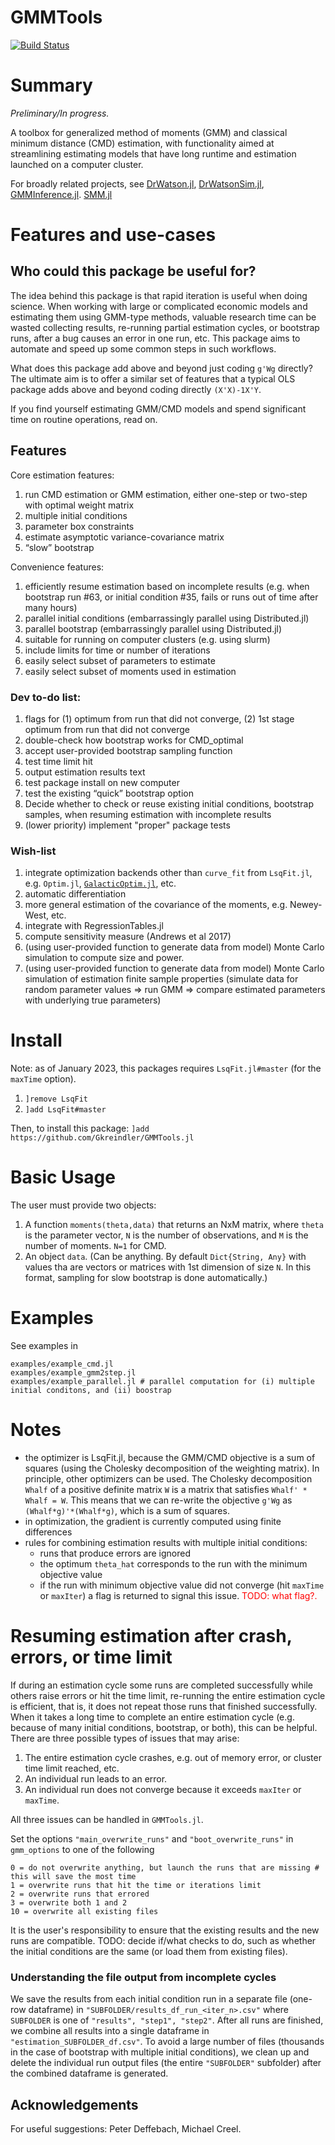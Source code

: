 # GMMTools

[![Build Status](https://github.com/Gkreindler/GMMTools.jl/actions/workflows/CI.yml/badge.svg?branch=main)](https://github.com/Gkreindler/GMMTools.jl/actions/workflows/CI.yml?query=branch%3Amain)


# Summary 
*Preliminary/In progress.*

A toolbox for generalized method of moments (GMM) and classical minimum distance (CMD) estimation, with functionality aimed at streamlining estimating models that have long runtime and estimation launched on a computer cluster.

For broadly related projects, see [DrWatson.jl](https://github.com/JuliaDynamics/DrWatson.jl), [DrWatsonSim.jl](https://github.com/sebastianpech/DrWatsonSim.jl), [GMMInference.jl](https://github.com/schrimpf/GMMInference.jl). [SMM.jl](https://github.com/floswald/SMM.jl)

# Features and use-cases
## Who could this package be useful for?
The idea behind this package is that rapid iteration is useful when doing science. When working with large or complicated economic models and estimating them using GMM-type methods, valuable research time can be wasted collecting results, re-running partial estimation cycles, or bootstrap runs, after a bug causes an error in one run, etc. This package aims to automate and speed up some common steps in such workflows.

What does this package add above and beyond just coding `g'Wg` directly? The ultimate aim is to offer a similar set of features that a typical OLS package adds above and beyond coding directly `(X'X)-1X'Y`.

If you find yourself estimating GMM/CMD models and spend significant time on routine operations, read on.

## Features
Core estimation features:
1. run CMD estimation or GMM estimation, either one-step or two-step with optimal weight matrix
1. multiple initial conditions
1. parameter box constraints
1. estimate asymptotic variance-covariance matrix
1. “slow” bootstrap

Convenience features:
1. efficiently resume estimation based on incomplete results (e.g. when bootstrap run #63, or initial condition #35, fails or runs out of time after many hours)
1. parallel initial conditions (embarrassingly parallel using Distributed.jl)
1. parallel bootstrap (embarrassingly parallel using Distributed.jl)
1. suitable for running on computer clusters (e.g. using slurm)
1. include limits for time or number of iterations 
1. easily select subset of parameters to estimate
1. easily select subset of moments used in estimation

### Dev to-do list:
1. flags for (1) optimum from run that did not converge, (2) 1st stage optimum from run that did not converge
1. double-check how bootstrap works for CMD_optimal
1. accept user-provided bootstrap sampling function
1. test time limit hit
1. output estimation results text
1. test package install on new computer
1. test the existing “quick” bootstrap option
1. Decide whether to check or reuse existing initial conditions, bootstrap samples, when resuming estimation with incomplete results
1. (lower priority) implement "proper" package tests


### Wish-list
1. integrate optimization backends other than `curve_fit` from `LsqFit.jl`, e.g. `Optim.jl`, [`GalacticOptim.jl`](`https://github.com/SciML/GalacticOptim.jl`), etc.
1. automatic differentiation 
1. more general estimation of the covariance of the moments, e.g. Newey-West, etc.
1. integrate with RegressionTables.jl
1. compute sensitivity measure (Andrews et al 2017)
1. (using user-provided function to generate data from model) Monte Carlo simulation to compute size and power.
1. (using user-provided function to generate data from model) Monte Carlo simulation of estimation finite sample properties (simulate data for random parameter values ⇒ run GMM ⇒ compare estimated parameters with underlying true parameters)

# Install
Note: as of January 2023, this packages requires `LsqFit.jl#master` (for the `maxTime` option).
1. `]remove LsqFit`
1. `]add LsqFit#master`

Then, to install this package:
`]add https://github.com/Gkreindler/GMMTools.jl`


# Basic Usage
The user must provide two objects:
1. A function `moments(theta,data)` that returns an NxM matrix, where `theta` is the parameter vector, `N` is the number of observations, and `M` is the number of moments. `N=1` for CMD.
1. An object `data`. (Can be anything. By default `Dict{String, Any}` with values tha are vectors or matrices with 1st dimension of size `N`. In this format, sampling for slow bootstrap is done automatically.)

# Examples
See examples in 
```
examples/example_cmd.jl
examples/example_gmm2step.jl
examples/example_parallel.jl # parallel computation for (i) multiple initial conditons, and (ii) boostrap
```

# Notes
- the optimizer is LsqFit.jl, because the GMM/CMD objective is a sum of squares (using the Cholesky decomposition of the weighting matrix). In principle, other optimizers can be used. The Cholesky decomposition `Whalf` of a positive definite matrix `W` is a matrix that satisfies `Whalf' * Whalf = W`. This means that we can re-write the objective `g'Wg` as `(Whalf*g)'*(Whalf*g)`, which is a sum of squares.
- in optimization, the gradient is currently computed using finite differences
- rules for combining estimation results with multiple initial conditions: 
    - runs that produce errors are ignored
    - the optimum `theta_hat` corresponds to the run with the minimum objective value
    - if the run with minimum objective value did not converge (hit `maxTime` or `maxIter`) a flag is returned to signal this issue. <span style="color:red"> TODO: what flag?. </span>


# Resuming estimation after crash, errors, or time limit
If during an estimation cycle some runs are completed successfully while others raise errors or hit the time limit, re-running the entire estimation cycle is efficient, that is, it does not repeat those runs that finished successfully. When it takes a long time to complete an entire estimation cycle (e.g. because of many initial conditions, bootstrap, or both), this can be helpful. There are three possible types of issues that may arise:
1) The entire estimation cycle crashes, e.g. out of memory error, or cluster time limit reached, etc.
2) An individual run leads to an error.
3) An individual run does not converge because it exceeds `maxIter` or `maxTime`.

All three issues can be handled in `GMMTools.jl`.

Set the options `"main_overwrite_runs"` and `"boot_overwrite_runs"`  in `gmm_options` to one of the following
```
0 = do not overwrite anything, but launch the runs that are missing # this will save the most time
1 = overwrite runs that hit the time or iterations limit
2 = overwrite runs that errored
3 = overwrite both 1 and 2
10 = overwrite all existing files
```

It is the user's responsibility to ensure that the existing results and the new runs are compatible. TODO: decide if/what checks to do, such as whether the initial conditions are the same (or load them from existing files).

### Understanding the file output from incomplete cycles
We save the results from each initial condition run in a separate file (one-row dataframe) in `"SUBFOLDER/results_df_run_<iter_n>.csv"` where `SUBFOLDER` is one of `"results", "step1", "step2"`. After all runs are finished, we combine all results into a single dataframe in `"estimation_SUBFOLDER_df.csv"`. To avoid a large number of files (thousands in the case of bootstrap with multiple initial conditions), we clean up and delete the individual run output files (the entire `"SUBFOLDER"` subfolder) after the combined dataframe is generated.

## Acknowledgements
For useful suggestions: Peter Deffebach, Michael Creel.